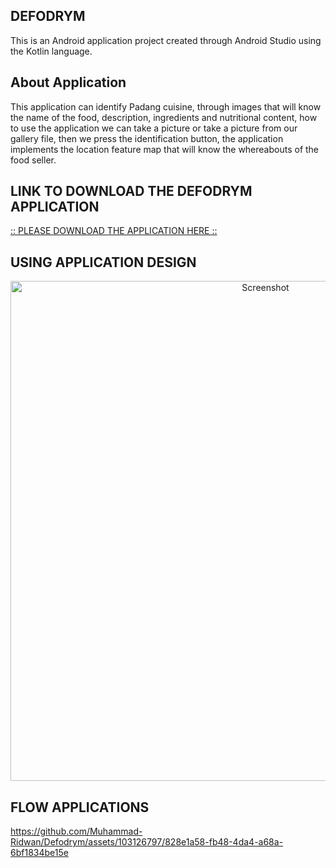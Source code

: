## DEFODRYM
This is an Android application project created through Android Studio using the Kotlin language.

## About Application
This application can identify Padang cuisine, through images that will know the name of the food, description, ingredients and nutritional content, how to use the application we can take a picture or take a picture from our gallery file, then we press the identification button, the application implements the location feature map that will know the whereabouts of the food seller.

## LINK TO DOWNLOAD THE DEFODRYM APPLICATION
[:: PLEASE DOWNLOAD THE APPLICATION HERE ::](https://drive.google.com/file/d/1fc_EYuyDerCrBccawN7JLLl4l5FcGQTN/view?usp=sharing)

## USING APPLICATION DESIGN
<div align="center">
  <img width="800" alt="Screenshot" src="https://github.com/Muhammad-Ridwan/Defodrym/assets/103126797/51c7fd16-cd26-42d8-8808-73c88bfd7679">
</div>

## FLOW APPLICATIONS
https://github.com/Muhammad-Ridwan/Defodrym/assets/103126797/828e1a58-fb48-4da4-a68a-6bf1834be15e
